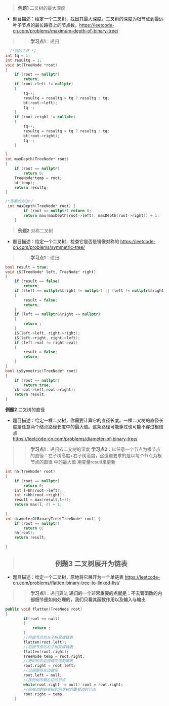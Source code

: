 > **例题1** 二叉树的最大深度
* 题目描述：给定一个二叉树，找出其最大深度。二叉树的深度为根节点到最远叶子节点的最长路径上的节点数。https://leetcode-cn.com/problems/maximum-depth-of-binary-tree/
>>**学习点1**：递归
``` C++ 20201021
  /*我的方法 */
int tq = 1;
int resultq = 1;
void bt(TreeNode *root)
{
	if (root == nullptr)
		return;
	if (root->left != nullptr)
	{
		tq++;
		resultq = resultq > tq ? resultq : tq;
		bt(root->left);
		tq--;
	}
	if (root->right != nullptr)
	{
		tq++;
		resultq = resultq > tq ? resultq : tq;
		bt(root->right);
		tq--;
	}

}
int maxDepth(TreeNode* root)
{
	if (root == nullptr)
		return 0;
	TreeNode*temp = root;
	bt(temp);
	return resultq;
}

/*答案的方法*/ 
 int maxDepth(TreeNode* root) {
        if (root == nullptr) return 0;
        return max(maxDepth(root->left), maxDepth(root->right)) + 1;
    }
```
>**例题2** 对称二叉树
* 题目描述：给定一个二叉树，检查它是否是镜像对称的 https://leetcode-cn.com/problems/symmetric-tree/
>>**学习点1**：递归
``` C++ 20201024
bool result = true;
void iS(TreeNode* left, TreeNode* right)
{
	if (result == false)
		return;
	if ((left == nullptr&&right != nullptr) || (left != nullptr&&right == nullptr))
	{
		result = false;
		return;
	}
	if (left == nullptr&&right == nullptr)
	{
		return ;
	}
	iS(left->left, right->right);
	iS(left->right, right->left);
	if (left->val != right->val)
	{
		result = false;
		return;
	}
}
bool isSymmetric(TreeNode* root)
{
	if (root == nullptr)
		return true;
	iS(root->left,root->right);
	return result;
}

```
**例题2** 二叉树的直径
* 题目描述：给定一棵二叉树，你需要计算它的直径长度。一棵二叉树的直径长度是任意两个结点路径长度中的最大值。这条路径可能穿过也可能不穿过根结点  
https://leetcode-cn.com/problems/diameter-of-binary-tree/
>>**学习点1**：递归去二叉树的深度
>>**学习点2**：以任意一个节点为根节点的直径：左子树高度+右子树高度，这道题要求的是以每个节点为根节点的直径 中的最大值 用变量result来更新
``` C++ 20201028
int hh(TreeNode* root)
{
	if (root == nullptr)
		return 0;
	int l=hh(root->left);
	int r=hh(root->right);
	result = max(result,l+r);
	return max(l, r) + 1;
	
}
int diameterOfBinaryTree(TreeNode* root) {
	if (root == nullptr)
		return 0;
	hh(root);
	return result;

}
```
>## <center>例题3   二叉树展开为链表</center>
* 题目描述：给定一个二叉树，原地将它展开为一个单链表 https://leetcode-cn.com/problems/flatten-binary-tree-to-linked-list/
>>**学习点1**：递归算法  **递归的一个非常重要的点就是：不去管函数的内部细节是如何处理的，我们只看其函数作用以及输入与输出**
``` C++ 20201119
public void flatten(TreeNode root) 
{
        if(root == null)
		{
            return ;
        }
        //将根节点的左子树变成链表
        flatten(root.left);
        //将根节点的右子树变成链表
        flatten(root.right);
        TreeNode temp = root.right;
        //把树的右边换成左边的链表
        root.right = root.left;
        //记得要将左边置空
        root.left = null;
        //找到树的最右边的节点
        while(root.right != null) root = root.right;
        //把右边的链表接到刚才树的最右边的节点
        root.right = temp;
    }
